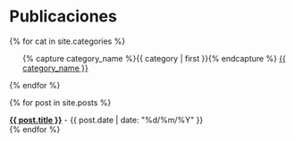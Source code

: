 # Publicaciones

<!-- {{page.categories | capitalize | join: ', '}}-->

{% for cat in site.categories %}
    <ul>
        {% capture category_name %}{{ category | first }}{% endcapture %}
        <a href="{{ category_name }}">{{ category_name }}</a>
    </ul>
{% endfor %}

{% for post in site.posts %}
  <article>
    <b><a href="{{ post.url }}">{{ post.title }}</a></b> - 
    <time datetime="{{ post.date | date: "%Y-%m-%d" }}">{{ post.date | date: "%d/%m/%Y" }}</time>
  </article>
{% endfor %}
